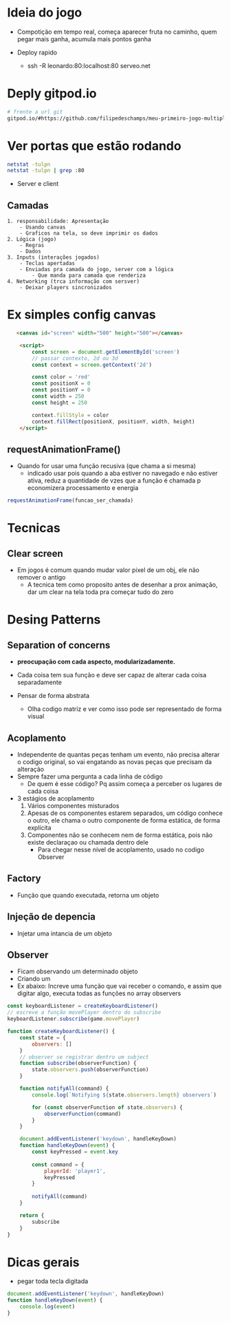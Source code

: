 # Ideia do jogo
- Compotição em tempo real, começa aparecer fruta no caminho, quem pegar mais ganha, acumula mais pontos ganha

- Deploy rapido
	- ssh -R leonardo:80:localhost:80 serveo.net

# Deply gitpod.io
```sh
# frente a url git
gitpod.io/#https://github.com/filipedeschamps/meu-primeiro-jogo-multiplayer
```

# Ver portas que estão rodando
```sh
netstat -tulpn
netstat -tulpn | grep :80
```

- Server e client
## Camadas
	1. responsabilidade: Apresentação
		- Usando canvas
		- Graficos na tela, so deve imprimir os dados
	2. Lógica (jogo)
		- Regras
		- Dados
	3. Inputs (interações jogados)
		- Teclas apertadas
		- Enviadas pra camada do jogo, server com a lógica
			- Que manda para camada que renderiza
	4. Networking (trca informação com sersver)
		- Deixar players sincronizados

# Ex simples config canvas
```html
   <canvas id="screen" width="500" height="500"></canvas>

    <script>
        const screen = document.getElementById('screen')
        // passar contexto, 2d ou 3d
        const context = screen.getContext('2d')

        const color = 'red'
        const positionX = 0
        const positionY = 0
        const width = 250
        const height = 250

        context.fillStyle = color
        context.fillRect(positionX, positionY, width, height)
    </script>
```

## requestAnimationFrame()
- Quando for usar uma função recusiva (que chama a si mesma)
	- indicado usar pois quando a aba estiver no navegado e não estiver ativa, reduz a quantidade de vzes que a função é chamada p economizera processamento e energia
```js
requestAnimationFrame(funcao_ser_chamada)
```
# Tecnicas
## Clear screen
- Em jogos é comum quando mudar valor pixel de um obj, ele não remover o antigo
	- A tecnica tem como proposito antes de desenhar a prox animação, dar um clear na tela toda pra começar tudo do zero

# Desing Patterns
## Separation of concerns
- **preocupação com cada aspecto, modularizadamente.** 
- Cada coisa tem sua função e deve ser capaz de alterar cada coisa separadamente
	
- Pensar de forma abstrata
	- Olha codigo matriz e ver como isso pode ser representado de forma visual

## Acoplamento
- Independente de quantas peças tenham um evento, não precisa alterar o codigo original, so vai engatando as novas peças que precisam da alteração
- Sempre fazer uma pergunta a cada linha de código
	- De quem é esse código? Pq assim começa a perceber os lugares de cada coisa
 - 3 estágios de acoplamento
	1. Vários componentes misturados
	2. Apesas de os componentes estarem separados, um código conhece o outro, ele chama o outro componente de forma estática, de forma explícita
	3. Componentes não se conhecem nem de forma estática, pois não existe declaraçao ou chamada dentro dele
		- Para chegar nesse nível de acoplamento, usado no codigo Observer



## Factory
- Função que quando executada, retorna um objeto

## Injeção de depencia
- Injetar uma intancia de um objeto

## Observer
- Ficam observando um determinado objeto
- Criando um 
- Ex abaixo: Increve uma função que vai receber o comando, e assim que digitar algo, executa todas as funções no array observers
```js
const keyboardListener = createKeyboardListener()
// escreve a função movePlayer dentro do subscribe
keyboardListener.subscribe(game.movePlayer)

function createKeyboardListener() {
    const state = {
        observers: []
    }
    // observer se registrar dentro um subject
    function subscribe(observerFunction) {
        state.observers.push(observerFunction)
    }

    function notifyAll(command) {
        console.log(`Notifying ${state.observers.length} observers`)

        for (const observerFunction of state.observers) {
            observerFunction(command)
        }
    }

    document.addEventListener('keydown', handleKeyDown)
    function handleKeyDown(event) {
        const keyPressed = event.key
    
        const command = {
            playerId: 'player1',
            keyPressed
        }
        
        notifyAll(command)
    }

    return {
        subscribe
    }
}
```

# Dicas gerais
- pegar toda tecla digitada
```js
document.addEventListener('keydown', handleKeyDown)
function handleKeyDown(event) {
    console.log(event)
}
```